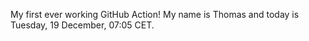 My first ever working GitHub Action!
My name is Thomas and today is Tuesday, 19 December, 07:05 CET. 

